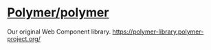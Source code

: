 # [Polymer/polymer](https://github.com/Polymer/polymer)

Our original Web Component library. https://polymer-library.polymer-project.org/
